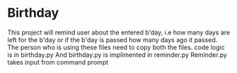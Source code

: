 # Birthday
This project will remind user about the entered b'day, i.e how many days are left for the b'day or if the b'day is passed how many days ago it passed.
The person who is using these files need to copy both the files.
code logic is in birthday.py
And birthday.py is implimented in reminder.py
Reminder.py takes input from command prompt
